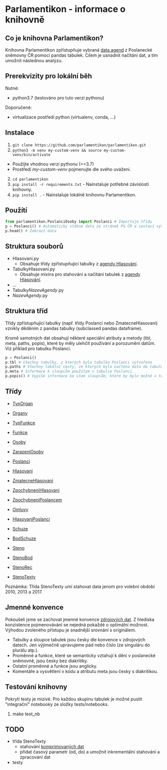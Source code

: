 Parlamentikon - informace o knihovně
=====================================


Co je knihovna Parlamentikon?
-----------------------------
Knihovna Parlamentikon zpřístupňuje vybraná [data agend](https://www.psp.cz/sqw/hp.sqw?k=1300) z Poslanecké sněmovny ČR pomocí pandas tabulek. Cílem je usnadnit načítání dat, a tím umožnit následnou analýzu.


Prerekvizity pro lokální běh
----------------------------------------
Nutné:
- python3.7 (testováno pro tuto verzi pythonu)

Doporučené:
- virtualizace postředí python (virtualenv, conda, ...)


Instalace
----------

1. `git clone https://github.com/parlamentikon/parlamentikon.git`
3. `python3 -m venv my-custom-venv && source my-custom-venv/bin/activate`
 - Použijte vhodnou verzi pythonu (>=3.7)
 - Prostředí <i>my-custom-venv</i> pojmenujte dle svého uvážení.
2. `cd parlamentikon`
4. `pip install -r requirements.txt` - Nainstaluje potřebné závislosti knihovny.
4. `pip install .` - Nainstaluje lokálně knihovnu Parlamentikon.


Použítí
--------
```python
from parlamentikon.PoslanciOsoby import Poslanci # Importuje třídu
p = Poslanci() # Automaticky stáhne data ze stránek PS ČR a sestaví výslednou pandas tabulku
p.head() # Zobrazí data
```

Struktura souborů
----------------------
- Hlasovani.py
  - Obsahuje třídy zpřístupňující tabulky z [agendy Hlasování](https://www.psp.cz/sqw/hp.sqw?k=1302).
- TabulkyHlasovani.py
  - Obsahuje mixins pro stahování a načítání tabulek z [agendy Hlasování](https://www.psp.cz/sqw/hp.sqw?k=1302).
- ...
- Tabulky<i>NazevAgendy</i>.py
- <i>NazevAgendy</i>.py

Struktura tříd
------------------
Třídy zpřístupňující tabulky (např. třídy Poslanci nebo ZmatecneHlasovani) vznikly děděním z pandas tabulky (subclassed pandas dataframe).

Kromě samotných dat obsahují některé speciální atributy a metody (tbl, meta, paths, popis), které by měly ulehčit používání a porozumění datům. Viz příklad pro tabulku Poslanci.

```python
p = Poslanci()
p.tbl # Všechny tabulky, z kterých byla tabulka Poslanci vytvořena
p.paths # Všechny lokální cesty, ze kterých byla načtena data do tabulek p.tbl
p.meta # Informace k sloupcům použitým v tabulce Poslanci
p.popis() # Vypíše informace ke všem sloupcům, které by bylo možné v tabulce Poslanci použít 
```

Třídy
------
* [TypOrgan](PoslanciOsoby.py)
* [Organy](PoslanciOsoby.py)
* [TypFunkce](PoslanciOsoby.py)
* [Funkce](PoslanciOsoby.py)
* [Osoby](PoslanciOsoby.py)
* [ZarazeniOsoby](PoslanciOsoby.py)
* [Poslanci](PoslanciOsoby.py)

* [Hlasovani](Hlasovani.py)
* [ZmatecneHlasovani](Hlasovani.py)
* [ZpochybneniHlasovani](Hlasovani.py)
* [ZpochybneniPoslancem](Hlasovani.py)
* [Omluvy](Hlasovani.py)
* [HlasovaniPoslanci](Hlasovani.py)

* [Schuze](Schuze.py)
* [BodSchuze](Schuze.py)

* [Steno](StenoZaznamy.py)
* [StenoBod](StenoZaznamy.py)
* [StenoRec](StenoZaznamy.py)

* [StenoTexty](StenoTexty.py)

Poznámka: Třída StenoTexty umí stahovat data jenom pro volební období 2010, 2013 a 2017.

Jmenné konvence
----------------
Pokoušeli jsme se zachovat jmenné konvence [zdrojových dat](https://www.psp.cz/sqw/hp.sqw?k=1300). Z hlediska konzistence pojmenovávání se nejedná pokaždé o optimální možnost. Výhodou zvoleného přístupu je snadnější srovnání s originálem.

- Tabulky a sloupce tabulek jsou česky dle konvence v zdrojových datech. Jen výjimečně upravujeme pád nebo číslo (ze singuláru do plurálu atp.).
- Proměnné a funkce, které se semanticky vztahují k dění v poslanecké sněmovně, jsou česky bez diakritiky.
- Ostatní proměnné a funkce jsou anglicky.
- Komentáře a vysvětlení v kódu a atributu meta jsou česky s diakritikou.

Testování knihovny
------------------
Pokrytí testy je mizivé. Pro každou skupinu tabulek je možné pustit "integrační" notebooky ze složky tests/notebooks.

1. make test_nb

TODO
------
- třída StenoTexty
  - stahování [komprimovaných dat](https://www.psp.cz/eknih/2017ps/stenprot/zip/)
  - přidat časový parametr (od, do) a umožnit inkrementální stahování a zpracování dat
- testy
